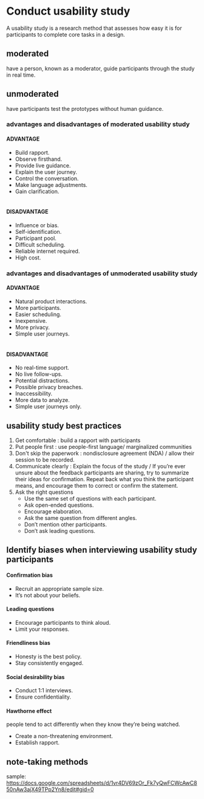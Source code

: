 # Conduct usability study
A usability study is a research method that assesses how easy it is for participants to complete core tasks in a design. 

## moderated 
 have a person, known as a moderator, guide participants through the study in real time. 
## unmoderated 
 have participants test the prototypes without human guidance. 
 
### advantages and disadvantages of  moderated usability study

#### ADVANTAGE
- Build rapport. 
- Observe firsthand.
- Provide live guidance.
- Explain the user journey. 
- Control the conversation. 
- Make language adjustments.
- Gain clarification. <br/><br/>
#### DISADVANTAGE
- Influence or bias. 
- Self-identification. 
- Participant pool. 
- Difficult scheduling. 
- Reliable internet required. 
- High cost. 


### advantages and disadvantages of unmoderated usability study

#### ADVANTAGE
- Natural product interactions. 
- More participants. 
- Easier scheduling.
- Inexpensive. 
- More privacy. 
- Simple user journeys. <br/><br/>
#### DISADVANTAGE
- No real-time support. 
- No live follow-ups.
- Potential distractions. 
- Possible privacy breaches. 
- Inaccessibility.
- More data to analyze. 
- Simple user journeys only. 

 ## usability study best practices
1. Get comfortable : build a rapport with participants
2. Put people first : use people-first language/  marginalized communities
3. Don't skip the paperwork : nondisclosure agreement (NDA) / allow their session to be recorded.
4. Communicate clearly : Explain the focus of the study / If you’re ever unsure about the feedback participants are sharing, try to summarize their ideas for confirmation. Repeat back what you think the participant means, and encourage them to correct or confirm the statement.
6. Ask the right questions
    - Use the same set of questions with each participant.
    - Ask open-ended questions. 
    - Encourage elaboration. 
    - Ask the same question from different angles.
    - Don’t mention other participants. 
    - Don’t ask leading questions. 


## Identify biases when interviewing usability study participants
#### Confirmation bias 
- Recruit an appropriate sample size. 
- It’s not about your beliefs.
#### Leading questions 
- Encourage participants to think aloud. 
- Limit your responses. 
#### Friendliness bias 
- Honesty is the best policy.
- Stay consistently engaged.
#### Social desirability bias 
- Conduct 1:1 interviews. 
- Ensure confidentiality.

#### Hawthorne effect 
people tend to act differently when they know they’re being watched. 
- Create a non-threatening environment. 
- Establish rapport. 


## note-taking methods
sample:
https://docs.google.com/spreadsheets/d/1vr4DV69zOr_Fk7yQwFCWcAwC850nAw3ajX49TPp2Yn8/edit#gid=0




